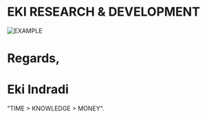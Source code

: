 # EKI RESEARCH & DEVELOPMENT

![EXAMPLE](https://github.com/EKI-INDRADI/eki-latihan-docker-crontab-ui/master/EKI_EXAMPLE.jpg)


# Regards,

# Eki Indradi
"TIME > KNOWLEDGE > MONEY".





